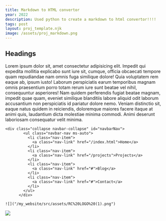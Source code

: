 ```yaml
--- 
title: Markdown to HTML convertor
year: 2022
description: Used python to create a markdown to html convertor!!!!
tags: post
layout: proj_template.njk
image: /assets/proj_markdown.png
---
```


## Headings
Lorem ipsum dolor sit, amet consectetur adipisicing elit. Impedit qui expedita mollitia explicabo sunt iure sit, cumque, officia obcaecati tempore quam repudiandae nam omnis fuga similique dolore! Quia voluptatem rem eaque ab, ipsum iusto! Laborum perspiciatis earum temporibus magnam omnis praesentium porro totam rerum iure sunt beatae vel nihil, consequuntur asperiores! Nam quidem perferendis fugiat beatae magnam, impedit quae quam, eveniet similique blanditiis labore aliquid odit laborum accusantium non perspiciatis id pariatur dolore nemo. Veniam distinctio sit, eaque natus quidem in reiciendis, doloremque maiores facere itaque at animi quis, laudantium dicta molestiae minima commodi. Animi deserunt laboriosam consequatur velit minima.

```
<div class="collapse navbar-collapse" id="navbarNav">
        <ul class="navbar-nav ms-auto">
          <li class="nav-item">
            <a class="nav-link" href="/index.html">Home</a>
          </li>
          <li class="nav-item">
            <a class="nav-link" href="/projects">Projects</a>
          </li>
          <li class="nav-item">
            <a class="nav-link" href="#">Blog</a>
          </li>
          <li class="nav-item">
            <a class="nav-link" href="#">Contact</a>
          </li>
        </ul>
      </div>

![]("/my_website/src/assets/RC%20LOGO%20(1).png")

```
![](/assets/rc_logo.png)
